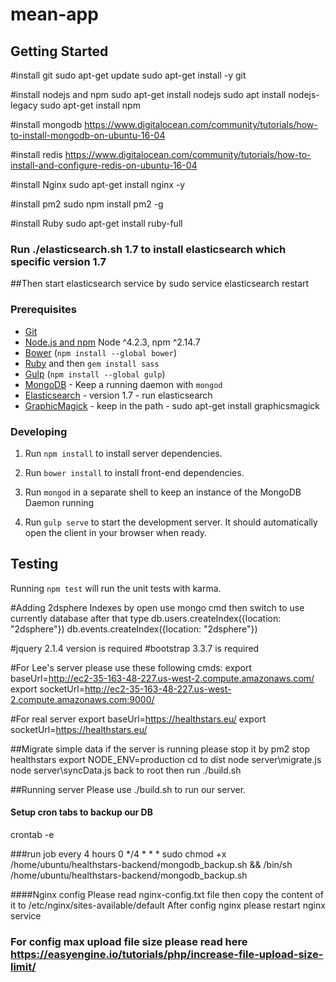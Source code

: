 # mean-app

## Getting Started

#install git
sudo apt-get update
sudo apt-get install -y git

#install nodejs and npm
sudo apt-get install nodejs
sudo apt install nodejs-legacy
sudo apt-get install npm

#install mongodb
https://www.digitalocean.com/community/tutorials/how-to-install-mongodb-on-ubuntu-16-04

#install redis
https://www.digitalocean.com/community/tutorials/how-to-install-and-configure-redis-on-ubuntu-16-04

#install Nginx
sudo apt-get install nginx -y

#install pm2
sudo npm install pm2 -g

#install Ruby
sudo apt-get install ruby-full

### Run ./elasticsearch.sh 1.7 to install elasticsearch which specific version 1.7
##Then start elasticsearch service by 
sudo service elasticsearch restart

### Prerequisites

- [Git](https://git-scm.com/)
- [Node.js and npm](nodejs.org) Node ^4.2.3, npm ^2.14.7
- [Bower](bower.io) (`npm install --global bower`)
- [Ruby](https://www.ruby-lang.org) and then `gem install sass`
- [Gulp](http://gulpjs.com/) (`npm install --global gulp`)
- [MongoDB](https://www.mongodb.org/) - Keep a running daemon with `mongod`
- [Elasticsearch](https://www.elasticsearch.com/) - version 1.7 - run elasticsearch
- [GraphicMagick](http://www.graphicsmagick.org/) - keep in the path - sudo apt-get install graphicsmagick

### Developing

1. Run `npm install` to install server dependencies.

2. Run `bower install` to install front-end dependencies.

3. Run `mongod` in a separate shell to keep an instance of the MongoDB Daemon running

4. Run `gulp serve` to start the development server. It should automatically open the client in your browser when ready.


## Testing

Running `npm test` will run the unit tests with karma.

#Adding 2dsphere Indexes by
open use mongo cmd then switch to use currently database
after that type 
db.users.createIndex({location: "2dsphere"})
db.events.createIndex({location: "2dsphere"})

#jquery 2.1.4 version is required
#bootstrap 3.3.7 is required

#For Lee's server please use these following cmds:
export baseUrl=http://ec2-35-163-48-227.us-west-2.compute.amazonaws.com/
export socketUrl=http://ec2-35-163-48-227.us-west-2.compute.amazonaws.com:9000/

#For real server
export baseUrl=https://healthstars.eu/
export socketUrl=https://healthstars.eu/

##Migrate simple data
if the server is running please stop it by pm2 stop healthstars
export NODE_ENV=production
cd to dist
node server\migrate.js
node server\syncData.js
back to root then run ./build.sh


##Running server
Please use ./build.sh to run our server.

#### Setup cron tabs to backup our DB
crontab -e

###run job every 4 hours
0 */4 * * * sudo chmod +x /home/ubuntu/healthstars-backend/mongodb_backup.sh && /bin/sh /home/ubuntu/healthstars-backend/mongodb_backup.sh


####Nginx config
Please read nginx-config.txt file then copy the content of it to /etc/nginx/sites-available/default
After config nginx please restart nginx service

### For config max upload file size please read here https://easyengine.io/tutorials/php/increase-file-upload-size-limit/